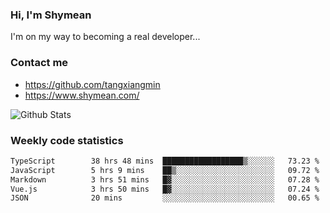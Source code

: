 ### Hi, I'm Shymean

I'm on my way to becoming a real developer...

### Contact me

- <https://github.com/tangxiangmin>
- <https://www.shymean.com/>

![Github Stats](https://github-readme-stats.vercel.app/api?username=tangxiangmin&show_icons=true&theme=dark)


###  Weekly code statistics

<!--START_SECTION:waka-->

```txt
TypeScript        38 hrs 48 mins  ██████████████████▒░░░░░░   73.23 %
JavaScript        5 hrs 9 mins    ██▒░░░░░░░░░░░░░░░░░░░░░░   09.72 %
Markdown          3 hrs 51 mins   █▓░░░░░░░░░░░░░░░░░░░░░░░   07.28 %
Vue.js            3 hrs 50 mins   █▓░░░░░░░░░░░░░░░░░░░░░░░   07.24 %
JSON              20 mins         ░░░░░░░░░░░░░░░░░░░░░░░░░   00.65 %
```

<!--END_SECTION:waka-->